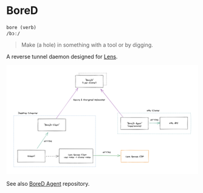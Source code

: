 # BoreD

```
bore (verb)
/bɔː/
```

> Make (a hole) in something with a tool or by digging.

A reverse tunnel daemon designed for [Lens](https://github.com/lensapp/lens).

![architecture](./images/architecture.png)

See also [BoreD Agent](https://github.com/lensapp/bored-agent) repository.
